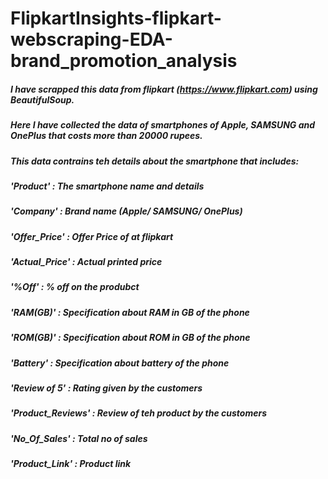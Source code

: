 # FlipkartInsights-flipkart-webscraping-EDA-brand_promotion_analysis
##### I have scrapped this data from flipkart (https://www.flipkart.com) using BeautifulSoup.
##### Here I have collected the data of smartphones of Apple, SAMSUNG and OnePlus that costs more than 20000 rupees.
##### This data contrains teh details about the smartphone that includes:
##### 'Product' : The smartphone name and details 
##### 'Company' : Brand name (Apple/ SAMSUNG/ OnePlus)
##### 'Offer_Price' : Offer Price of at flipkart
##### 'Actual_Price' : Actual printed price
##### '%Off' : % off on the produbct
##### 'RAM(GB)' : Specification about RAM in GB of the phone
##### 'ROM(GB)' : Specification about ROM in GB of the phone
##### 'Battery' : Specification about battery of the phone
##### 'Review of 5' : Rating given by the customers 
##### 'Product_Reviews' : Review of teh product by the customers
##### 'No_Of_Sales' : Total no of sales
##### 'Product_Link' : Product link
